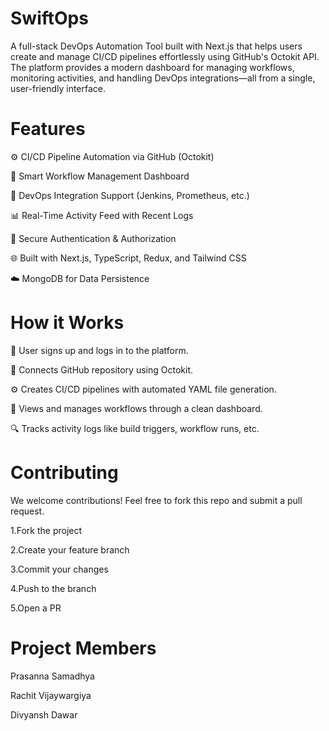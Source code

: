 # SwiftOps
A full-stack DevOps Automation Tool built with Next.js that helps users create and manage CI/CD pipelines effortlessly using GitHub's Octokit API. The platform provides a modern dashboard for managing workflows, monitoring activities, and handling DevOps integrations—all from a single, user-friendly interface.

# Features
⚙️ CI/CD Pipeline Automation via GitHub (Octokit)

🧠 Smart Workflow Management Dashboard

🔧 DevOps Integration Support (Jenkins, Prometheus, etc.)

📊 Real-Time Activity Feed with Recent Logs

🔐 Secure Authentication & Authorization

🌐 Built with Next.js, TypeScript, Redux, and Tailwind CSS

☁️ MongoDB for Data Persistence

# How it Works
🔐 User signs up and logs in to the platform.

🔗 Connects GitHub repository using Octokit.

⚙️ Creates CI/CD pipelines with automated YAML file generation.

🧩 Views and manages workflows through a clean dashboard.

🔍 Tracks activity logs like build triggers, workflow runs, etc.

# Contributing
We welcome contributions! Feel free to fork this repo and submit a pull request.

1.Fork the project

2.Create your feature branch

3.Commit your changes

4.Push to the branch

5.Open a PR

# Project Members

Prasanna Samadhya

Rachit Vijaywargiya 

Divyansh Dawar       

